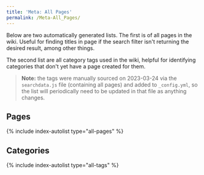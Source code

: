 ```yaml
---
title: 'Meta: All Pages'
permalink: /Meta-All_Pages/
---
```


Below are two automatically generated lists. The first is of all pages in the wiki. Useful for finding titles in page if the search filter isn't returning the desired result, among other things.

The second list are all category tags used in the wiki, helpful for identifying categories that don't yet have a page created for them.

> **Note:** the tags were manually sourced on 2023-03-24 via the `searchdata.js` file (containing all pages) and added to `_config.yml`, so the list will periodically need to be updated in that file as anything changes.

## Pages

{% include index-autolist type="all-pages" %}

## Categories

{% include index-autolist type="all-tags" %}